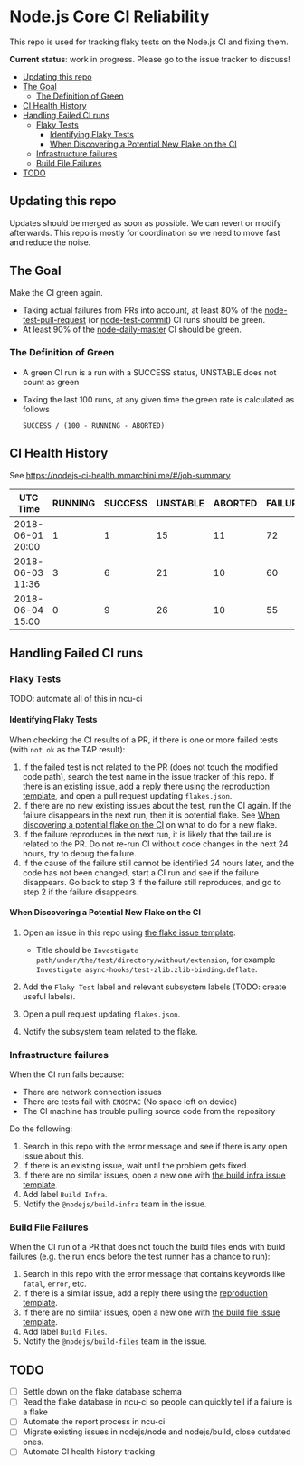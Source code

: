 # Node.js Core CI Reliability

This repo is used for tracking flaky tests on the Node.js CI and fixing them.

**Current status**: work in progress. Please go to the issue tracker to discuss!

<!-- TOC -->

- [Updating this repo](#updating-this-repo)
- [The Goal](#the-goal)
  - [The Definition of Green](#the-definition-of-green)
- [CI Health History](#ci-health-history)
- [Handling Failed CI runs](#handling-failed-ci-runs)
  - [Flaky Tests](#flaky-tests)
    - [Identifying Flaky Tests](#identifying-flaky-tests)
    - [When Discovering a Potential New Flake on the CI](#when-discovering-a-potential-new-flake-on-the-ci)
  - [Infrastructure failures](#infrastructure-failures)
  - [Build File Failures](#build-file-failures)
- [TODO](#todo)

<!-- /TOC -->

## Updating this repo

Updates should be merged as soon as possible. We can revert or modify
afterwards. This repo is mostly for coordination so we need to move fast and
reduce the noise.

## The Goal

Make the CI green again.

- Taking actual failures from PRs into account, at least 80% of the
  [node-test-pull-request](https://ci.nodejs.org/job/node-test-pull-request/)
  (or [node-test-commit](https://ci.nodejs.org/job/node-test-commit)) CI runs
  should be green.
- At least 90% of the [node-daily-master](https://ci.nodejs.org/view/Node.js%20Daily/job/node-daily-master/)
  CI should be green.

### The Definition of Green

- A green CI run is a run with a SUCCESS status, UNSTABLE does not count as
  green
- Taking the last 100 runs, at any given time the green rate is calculated as
  follows

  ```
  SUCCESS / (100 - RUNNING - ABORTED)
  ```

## CI Health History

See https://nodejs-ci-health.mmarchini.me/#/job-summary

| UTC Time         | RUNNING | SUCCESS | UNSTABLE | ABORTED | FAILURE | Green Rate |
| ---------------- | ------- | ------- | -------- | ------- | ------- | ---------- |
| 2018-06-01 20:00 | 1       | 1       | 15       | 11      | 72      | 1.13%      |
| 2018-06-03 11:36 | 3       | 6       | 21       | 10      | 60      | 6.89%      |
| 2018-06-04 15:00 | 0       | 9       | 26       | 10      | 55      | 10.00%     |

## Handling Failed CI runs

### Flaky Tests

TODO: automate all of this in ncu-ci

#### Identifying Flaky Tests

When checking the CI results of a PR, if there is one or more failed tests (with
`not ok` as the TAP result):

1.  If the failed test is not related to the PR (does not touch the modified
    code path), search the test name in the issue tracker of this repo. If there
    is an existing issue, add a reply there using the [reproduction template](./templates/repro.txt),
    and open a pull request updating `flakes.json`.
2.  If there are no new existing issues about the test, run the CI again. If the
    failure disappears in the next run, then it is potential flake. See
    [When discovering a potential flake on the CI](#when-discovering-a-potential-new-flake-on-the-ci)
    on what to do for a new flake.
3.  If the failure reproduces in the next run, it is likely that the failure is
    related to the PR. Do not re-run CI without code changes in the next 24
    hours, try to debug the failure.
4.  If the cause of the failure still cannot be identified 24 hours later, and
    the code has not been changed, start a CI run and see if the failure
    disappears. Go back to step 3 if the failure still reproduces, and go to
    step 2 if the failure disappears.

#### When Discovering a Potential New Flake on the CI

1.  Open an issue in this repo using [the flake issue template](./templates/flake.txt):

    - Title should be `Investigate path/under/the/test/directory/without/extension`,
      for example `Investigate async-hooks/test-zlib.zlib-binding.deflate`.

2.  Add the `Flaky Test` label and relevant subsystem labels (TODO: create
    useful labels).

3.  Open a pull request updating `flakes.json`.

4.  Notify the subsystem team related to the flake.

### Infrastructure failures

When the CI run fails because:

- There are network connection issues
- There are tests fail with `ENOSPAC` (No space left on device)
- The CI machine has trouble pulling source code from the repository

Do the following:

1.  Search in this repo with the error message and see if there is any open
    issue about this.
2.  If there is an existing issue, wait until the problem gets fixed.
3.  If there are no similar issues, open a new one with
    [the build infra issue template](./templates/infra.txt).
4.  Add label `Build Infra`.
5.  Notify the `@nodejs/build-infra` team in the issue.

### Build File Failures

When the CI run of a PR that does not touch the build files ends with build
failures (e.g. the run ends before the test runner has a chance to run):

1.  Search in this repo with the error message that contains keywords like
    `fatal`, `error`, etc.
2.  If there is a similar issue, add a reply there using the
    [reproduction template](./templates/build-file-repro.txt).
3.  If there are no similar issues, open a new one with
    [the build file issue template](./templates/build-file.txt).
4.  Add label `Build Files`.
5.  Notify the `@nodejs/build-files` team in the issue.

## TODO

- [ ] Settle down on the flake database schema
- [ ] Read the flake database in ncu-ci so people can quickly tell if
      a failure is a flake
- [ ] Automate the report process in ncu-ci
- [ ] Migrate existing issues in nodejs/node and nodejs/build, close outdated
      ones.
- [ ] Automate CI health history tracking

